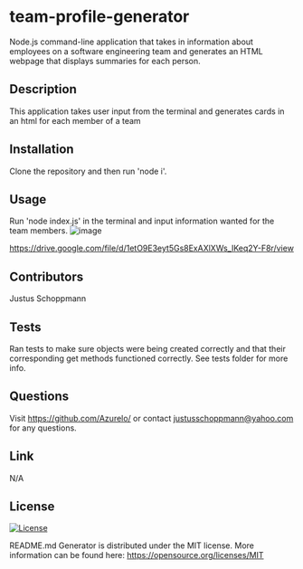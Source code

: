 # team-profile-generator
Node.js command-line application that takes in information about employees on a software engineering team and generates an HTML webpage that displays summaries for each person.

## Description
This application takes user input from the terminal and generates cards in an html for each member of a team

## Installation
Clone the repository and then run 'node i'.

## Usage
Run 'node index.js' in the terminal and input information wanted for the team members.
![image](https://user-images.githubusercontent.com/114710827/215289626-8870bed9-ec9a-49e1-80b8-f77f9f3f009b.png)

https://drive.google.com/file/d/1etO9E3eyt5Gs8ExAXlXWs_IKeq2Y-F8r/view

## Contributors
Justus Schoppmann

## Tests
Ran tests to make sure objects were being created correctly and that their corresponding get methods functioned correctly.
See tests folder for more info.

## Questions
Visit https://github.com/Azurelo/ or contact justusschoppmann@yahoo.com for any questions.

## Link
N/A

## License
[![License](https://img.shields.io/badge/License-MIT-green.svg)](https://opensource.org/licenses/MIT)

  README.md Generator is distributed under the MIT license.
  More information can be found here: https://opensource.org/licenses/MIT

